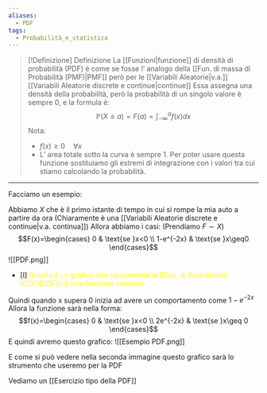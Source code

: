 ```yaml
---
aliases:
  - PDF
tags:
  - Probabilità_e_statistica
---
```


>[!Definizione]  Definizione
>La [[Funzioni|funzione]] di densità di probabilità (PDF) è come se fosse l’ analogo della [[Fun. di massa di Probabilità (PMF)|PMF]] però per le [[Variabili Aleatorie|v.a.]] [[Variabili Aleatorie discrete e continue|continue]]
>Essa assegna una densità della probabilità, però la probabilità di un singolo valore è sempre 0, e la formula è:
>$$\mathbb{P}(X\leq a)=F(a)=\int^a_{-\infty}f(x)dx$$
>Nota:
>- $f(x)\geq0 \quad \forall x$
>- L’ area totale sotto la curva è sempre 1.
>Per poter usare questa funzione sostituiamo gli estremi di integrazione con i valori tra cui stiamo calcolando la probabilità.

---
Facciamo un esempio:

Abbiamo $X$ che è il primo istante di tempo in cui si rompe la mia auto a partire da ora (Chiaramente è una [[Variabili Aleatorie discrete e continue|v.a. continua]])
Allora abbiamo i casi: (Prendiamo $F \sim X$)
$$F(x)=\begin{cases}
0  & \text{se }x<0 \\
1-e^{-2x} & \text{se }x\geq0
\end{cases}$$
![[PDF.png]]
- [I] <font color="#ffff00">Questo è un grafico che rappresenta la [[Fun. di Ripartizione (CDF)|CDF]] di una funzione continua</font>
 
Quindi quando x supera 0 inizia ad avere un comportamento come $1-e^{-2x}$
Allora la funzione sarà nella forma:
$$f(x)=\begin{cases}
0 & \text{se }x<0 \\
2e^{-2x} & \text{se }x\geq 0
\end{cases}$$
E quindi avremo questo grafico:
![[Esempio PDF.png]]

E come si può vedere nella seconda immagine questo grafico sarà lo strumento che useremo per la PDF

Vediamo un [[Esercizio tipo della PDF]]
